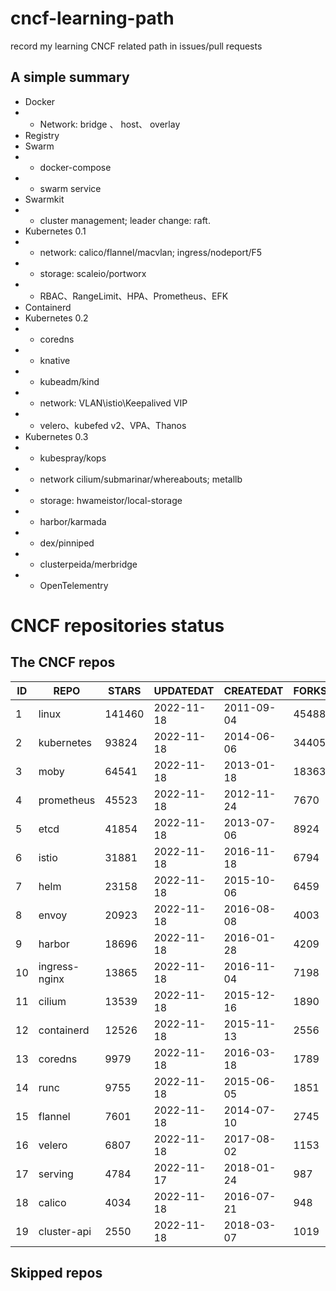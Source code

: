 # cncf-learning-path
record my learning CNCF related path in issues/pull requests

## A simple summary
- Docker
- - Network: bridge 、 host、 overlay
- Registry
- Swarm
- - docker-compose
- - swarm service
- Swarmkit
- - cluster management; leader change: raft.
- Kubernetes 0.1
- - network: calico/flannel/macvlan; ingress/nodeport/F5
- - storage: scaleio/portworx
- - RBAC、RangeLimit、HPA、Prometheus、EFK
- Containerd
- Kubernetes 0.2
- - coredns
- - knative
- - kubeadm/kind
- - network: VLAN\istio\Keepalived VIP
- - velero、kubefed v2、VPA、Thanos
- Kubernetes 0.3
- - kubespray/kops
- - network cilium/submarinar/whereabouts; metallb
- - storage: hwameistor/local-storage
- - harbor/karmada
- - dex/pinniped
- - clusterpeida/merbridge
- - OpenTelementry

# CNCF repositories status
<!--START_SECTION:github_repos-->
## The CNCF repos
| ID |     REPO      | STARS  | UPDATEDAT  | CREATEDAT  | FORKSCOUNT |
|----|---------------|--------|------------|------------|------------|
|  1 | linux         | 141460 | 2022-11-18 | 2011-09-04 |      45488 |
|  2 | kubernetes    |  93824 | 2022-11-18 | 2014-06-06 |      34405 |
|  3 | moby          |  64541 | 2022-11-18 | 2013-01-18 |      18363 |
|  4 | prometheus    |  45523 | 2022-11-18 | 2012-11-24 |       7670 |
|  5 | etcd          |  41854 | 2022-11-18 | 2013-07-06 |       8924 |
|  6 | istio         |  31881 | 2022-11-18 | 2016-11-18 |       6794 |
|  7 | helm          |  23158 | 2022-11-18 | 2015-10-06 |       6459 |
|  8 | envoy         |  20923 | 2022-11-18 | 2016-08-08 |       4003 |
|  9 | harbor        |  18696 | 2022-11-18 | 2016-01-28 |       4209 |
| 10 | ingress-nginx |  13865 | 2022-11-18 | 2016-11-04 |       7198 |
| 11 | cilium        |  13539 | 2022-11-18 | 2015-12-16 |       1890 |
| 12 | containerd    |  12526 | 2022-11-18 | 2015-11-13 |       2556 |
| 13 | coredns       |   9979 | 2022-11-18 | 2016-03-18 |       1789 |
| 14 | runc          |   9755 | 2022-11-18 | 2015-06-05 |       1851 |
| 15 | flannel       |   7601 | 2022-11-18 | 2014-07-10 |       2745 |
| 16 | velero        |   6807 | 2022-11-18 | 2017-08-02 |       1153 |
| 17 | serving       |   4784 | 2022-11-17 | 2018-01-24 |        987 |
| 18 | calico        |   4034 | 2022-11-18 | 2016-07-21 |        948 |
| 19 | cluster-api   |   2550 | 2022-11-18 | 2018-03-07 |       1019 |



## Skipped repos
<!--END_SECTION:github_repos-->
